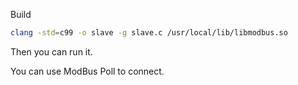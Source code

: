 Build

```bash
clang -std=c99 -o slave -g slave.c /usr/local/lib/libmodbus.so
```

Then you can run it.

You can use ModBus Poll to connect.